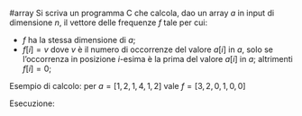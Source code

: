 #array 
Si scriva un programma C che calcola, dao un array $a$ in input di dimensione $n$, il vettore delle frequenze $f$ tale per cui:
- $f$ ha la stessa dimensione di $a$;
- $f[i] = v$ dove $v$ è il numero di occorrenze del valore $a[i]$ in $a$, solo se l’occorrenza in posizione $i$-esima è la prima del valore $a[i]$ in $a$; altrimenti $f[i] = 0$;

Esempio di calcolo: per $a = [1, 2, 1, 4, 1, 2]$ vale $f = [3, 2, 0, 1, 0, 0]$

Esecuzione:
